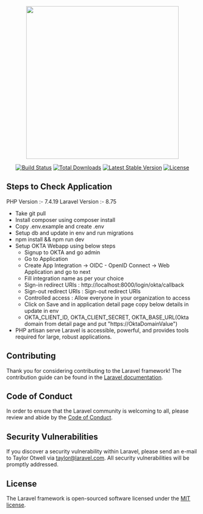 <p align="center"><a href="https://laravel.com" target="_blank"><img src="https://raw.githubusercontent.com/laravel/art/master/logo-lockup/5%20SVG/2%20CMYK/1%20Full%20Color/laravel-logolockup-cmyk-red.svg" width="400"></a></p>

<p align="center">
<a href="https://travis-ci.org/laravel/framework"><img src="https://travis-ci.org/laravel/framework.svg" alt="Build Status"></a>
<a href="https://packagist.org/packages/laravel/framework"><img src="https://img.shields.io/packagist/dt/laravel/framework" alt="Total Downloads"></a>
<a href="https://packagist.org/packages/laravel/framework"><img src="https://img.shields.io/packagist/v/laravel/framework" alt="Latest Stable Version"></a>
<a href="https://packagist.org/packages/laravel/framework"><img src="https://img.shields.io/packagist/l/laravel/framework" alt="License"></a>
</p>

## Steps to Check Application

PHP Version :- 7.4.19
Laravel Version :- 8.75

- Take git pull
- Install composer using composer install
- Copy .env.example and create .env
- Setup db and update in env and run migrations
- npm install && npm run dev
- Setup OKTA Webapp using below steps
	- Signup to OKTA and go admin
	- Go to Application
	- Create App Integration -> OIDC - OpenID Connect -> Web Application and go to next
	- Fill integration name as per your choice
	- Sign-in redirect URIs : http://localhost:8000/login/okta/callback
	- Sign-out redirect URIs : Sign-out redirect URIs
	- Controlled access : Allow everyone in your organization to access
	- Click on Save and in application detail page copy below details in update in env
	- OKTA_CLIENT_ID, OKTA_CLIENT_SECRET, OKTA_BASE_URL(Okta domain from detail page and put "https://OktaDomainValue")
- PHP artisan serve
Laravel is accessible, powerful, and provides tools required for large, robust applications.

## Contributing

Thank you for considering contributing to the Laravel framework! The contribution guide can be found in the [Laravel documentation](https://laravel.com/docs/contributions).

## Code of Conduct

In order to ensure that the Laravel community is welcoming to all, please review and abide by the [Code of Conduct](https://laravel.com/docs/contributions#code-of-conduct).

## Security Vulnerabilities

If you discover a security vulnerability within Laravel, please send an e-mail to Taylor Otwell via [taylor@laravel.com](mailto:taylor@laravel.com). All security vulnerabilities will be promptly addressed.

## License

The Laravel framework is open-sourced software licensed under the [MIT license](https://opensource.org/licenses/MIT).
